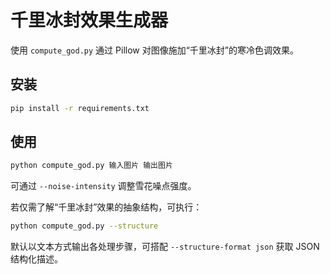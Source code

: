 # 千里冰封效果生成器

使用 `compute_god.py` 通过 Pillow 对图像施加“千里冰封”的寒冷色调效果。

## 安装

```bash
pip install -r requirements.txt
```

## 使用

```bash
python compute_god.py 输入图片 输出图片
```

可通过 `--noise-intensity` 调整雪花噪点强度。

若仅需了解“千里冰封”效果的抽象结构，可执行：

```bash
python compute_god.py --structure
```

默认以文本方式输出各处理步骤，可搭配 `--structure-format json` 获取 JSON 结构化描述。
